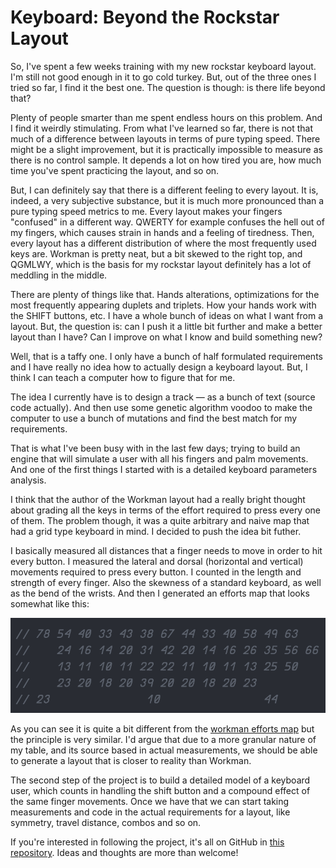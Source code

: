 # Keyboard: Beyond the Rockstar Layout

So, I've spent a few weeks training with my new rockstar keyboard layout. I'm
still not good enough in it to go cold turkey. But, out of the three ones I
tried so far, I find it the best one. The question is though: is there life beyond
that?

Plenty of people smarter than me spent endless hours on this problem. And I find
it weirdly stimulating. From what I've learned so far, there is not that much of
a difference between layouts in terms of pure typing speed. There might be a slight improvement, but it is practically impossible to measure as there is no control
sample. It depends a lot on how tired you are, how much time you've spent
practicing the layout, and so on.

But, I can definitely say that there is a different feeling to every layout. It
is, indeed, a very subjective substance, but it is much more pronounced than
a pure typing speed metrics to me. Every layout makes your fingers "confused"
in a different way. QWERTY for example confuses the hell out of my fingers, which
causes strain in hands and a feeling of tiredness. Then, every layout has a
different distribution of where the most frequently used keys are. Workman is
pretty neat, but a bit skewed to the right top, and QGMLWY, which is the basis
for my rockstar layout definitely has a lot of meddling in the middle.

There are plenty of things like that. Hands alterations, optimizations for the
most frequently appearing duplets and triplets. How your hands work with the
SHIFT buttons, etc. I have a whole bunch of ideas on what I want from a layout.
But, the question is: can I push it a little bit further and make a better layout
than I have? Can I improve on what I know and build something new?

Well, that is a taffy one. I only have a bunch of half formulated requirements
and I have really no idea how to actually design a keyboard layout. But, I think
I can teach a computer how to figure that for me.

The idea I currently have is to design a track — as a bunch of text (source code
actually). And then use some genetic algorithm voodoo to make the computer to use
a bunch of mutations and find the best match for my requirements.

That is what I've been busy with in the last few days; trying to build an engine
that will simulate a user with all his fingers and palm movements. And one of
the first things I started with is a detailed keyboard parameters analysis.

I think that the author of the Workman layout had a really bright thought about
grading all the keys in terms of the effort required to press every one of them.
The problem though, it was a quite arbitrary and naive map that had a grid type
keyboard in mind. I decided to push the idea bit futher.

I basically measured all distances that a finger needs to move in order to hit
every button. I measured the lateral and dorsal (horizontal and vertical) movements
required to press every button. I counted in the length and strength of every
finger. Also the skewness of a standard keyboard, as well as the bend of the
wrists. And then I generated an efforts map that looks somewhat like this:

![](images/2016/02/efforts-map.png)

As you can see it is quite a bit different from the
[workman efforts map](http://www.workmanlayout.com/blog/wp-content/uploads/2010/10/keyboard_graded1.png)
but the principle is very similar. I'd argue that due to a more granular nature
of my table, and its source based in actual measurements, we should be able to
generate a layout that is closer to reality than Workman.

The second step of the project is to build a detailed model of a keyboard user,
which counts in handling the shift button and a compound effect of the same finger
movements. Once we have that we can start taking measurements and code in the
actual requirements for a layout, like symmetry, travel distance, combos and so on.

If you're interested in following the project, it's all on GitHub in
[this repository](https://github.com/MadRabbit/rockstar-genetics). Ideas and thoughts
are more than welcome!
